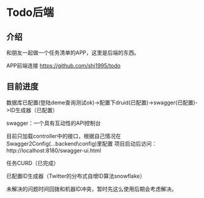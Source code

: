 # Todo后端

## 介绍
和朋友一起做一个任务清单的APP，这里是后端的东西。

APP前端连接 https://github.com/shj1995/todo

## 目前进度
数据库已配置(登陆deme查询测试ok)->配置下druid(已配置)->swagger(已配置)->ID生成器（已配置）

swagger：一个具有互动性的API控制台

目前只加载controller中的接口，根据自己情况在Swagger2Config(...backend\config)里配置
项目启动后访问：http://localhost:8180/swagger-ui.html

任务CURD（已完成）

已配置ID生成器（Twitter的分布式自增ID算法snowflake）

未解决的问题时间回拨和机器ID冲突，暂时先这么使用后期会考虑解决。
